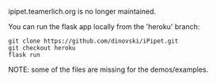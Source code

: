 ipipet.teamerlich.org is no longer maintained.

You can run the flask app locally from the 'heroku' branch:

```
git clone https://github.com/dinovski/iPipet.git
git checkout heroku
flask run
```

NOTE: some of the files are missing for the demos/examples.
